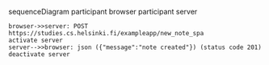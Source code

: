 sequenceDiagram
    participant browser
    participant server

    browser->>server: POST https://studies.cs.helsinki.fi/exampleapp/new_note_spa
    activate server
    server-->>browser: json ({"message":"note created"}) (status code 201)
    deactivate server

    
            